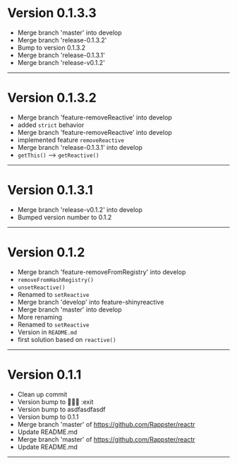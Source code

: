 # Version 0.1.3.3
 - Merge branch 'master' into develop
 - Merge branch 'release-0.1.3.2'
 - Bump to version 0.1.3.2
 - Merge branch 'release-0.1.3.1'
 - Merge branch 'release-v0.1.2'

----------

# Version 0.1.3.2
 - Merge branch 'feature-removeReactive' into develop
 - added `strict` behavior
 - Merge branch 'feature-removeReactive' into develop
 - implemented feature `removeReactive`
 - Merge branch 'release-0.1.3.1' into develop
 - `getThis()` --> `getReactive()`

----------

# Version 0.1.3.1
 - Merge branch 'release-v0.1.2' into develop
 - Bumped version number to 0.1.2

----------

# Version 0.1.2
 - Merge branch 'feature-removeFromRegistry' into develop
 - `removeFromHashRegistry()`
 - `unsetReactive()`
 - Renamed to `setReactive`
 - Merge branch 'develop' into feature-shinyreactive
 - Merge branch 'master' into develop
 - More renaming
 - Renamed to `setReactive`
 - Version in `README.md`
 - first solution based on `reactive()`

----------

# Version 0.1.1
 - Clean up commit
 - Version bump to  :exit
 - Version bump to asdfasdfasdf
 - Version bump to 0.1.1
 - Merge branch 'master' of https://github.com/Rappster/reactr
 - Update README.md
 - Merge branch 'master' of https://github.com/Rappster/reactr
 - Update README.md

----------


